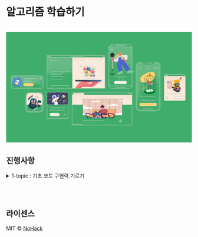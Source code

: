 # 알고리즘 학습하기

<p align="center">
  <br>
  <img src="./images/common/logo-sample.jpeg">
  <br>
</p>

## 진행사항

 <details>
<summary>1-topic : 기초 코드 구현력 기르기</summary>
<div markdown="1">
  안녕
</div>
<div markdown="2">
  홀리쉿맨
</div>
</details>


<p align="center">
  
  
</p>

<br>


<br>

## 라이센스

MIT &copy; [NoHack](mailto:lbjp114@gmail.com)

<!-- Stack Icon Refernces -->

[sb]: /images/stack/springboot.svg
[my]: /images/stack/mysql.svg
[dj]: /images/stack/datajpa.svg
[pos]: /images/stack/postman.svg
[jm]: /images/stack/apachejmeter.svg
